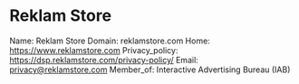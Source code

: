 
# Reklam Store

Name: Reklam Store
Domain: reklamstore.com
Home: https://www.reklamstore.com
Privacy_policy: https://dsp.reklamstore.com/privacy-policy/
Email: privacy@reklamstore.com
Member_of: Interactive Advertising Bureau (IAB)
